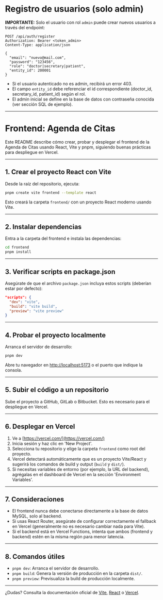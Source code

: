 # Registro de usuarios (solo admin)

**IMPORTANTE:** Solo el usuario con rol `admin` puede crear nuevos usuarios a través del endpoint:

```
POST /api/auth/register
Authorization: Bearer <token_admin>
Content-Type: application/json

{
  "email": "nuevo@mail.com",
  "password": "123456",
  "role": "doctor|secretary|patient",
  "entity_id": 200001
}
```

- Si el usuario autenticado no es admin, recibirá un error 403.
- El campo `entity_id` debe referenciar el id correspondiente (doctor_id, secretary_id, patient_id) según el rol.
- El admin inicial se define en la base de datos con contraseña conocida (ver sección SQL de ejemplo).

--- 

# Frontend: Agenda de Citas

Este README describe cómo crear, probar y desplegar el frontend de la Agenda de Citas usando React, Vite y pnpm, siguiendo buenas prácticas para despliegue en Vercel.

---

## 1. Crear el proyecto React con Vite

Desde la raíz del repositorio, ejecuta:

```bash
pnpm create vite frontend --template react
```

Esto creará la carpeta `frontend/` con un proyecto React moderno usando Vite.

---

## 2. Instalar dependencias

Entra a la carpeta del frontend e instala las dependencias:

```bash
cd frontend
pnpm install
```

---

## 3. Verificar scripts en package.json

Asegúrate de que el archivo `package.json` incluya estos scripts (deberían estar por defecto):

```json
"scripts": {
  "dev": "vite",
  "build": "vite build",
  "preview": "vite preview"
}
```

---

## 4. Probar el proyecto localmente

Arranca el servidor de desarrollo:

```bash
pnpm dev
```

Abre tu navegador en [http://localhost:5173](http://localhost:5173) o el puerto que indique la consola.

---

## 5. Subir el código a un repositorio

Sube el proyecto a GitHub, GitLab o Bitbucket. Esto es necesario para el despliegue en Vercel.

---

## 6. Desplegar en Vercel

1. Ve a [https://vercel.com/](https://vercel.com/)
2. Inicia sesión y haz clic en 'New Project'.
3. Selecciona tu repositorio y elige la carpeta `frontend` como root del proyecto.
4. Vercel detectará automáticamente que es un proyecto Vite/React y sugerirá los comandos de build y output (`build` y `dist/`).
5. Si necesitas variables de entorno (por ejemplo, la URL del backend), agrégalas en el dashboard de Vercel en la sección 'Environment Variables'.

---

## 7. Consideraciones

- El frontend nunca debe conectarse directamente a la base de datos MySQL, solo al backend.
- Si usas React Router, asegúrate de configurar correctamente el fallback en Vercel (generalmente no es necesario cambiar nada para Vite).
- Si el backend está en Vercel Functions, intenta que ambos (frontend y backend) estén en la misma región para menor latencia.

---

## 8. Comandos útiles

- `pnpm dev`: Arranca el servidor de desarrollo.
- `pnpm build`: Genera la versión de producción en la carpeta `dist/`.
- `pnpm preview`: Previsualiza la build de producción localmente.

---

¿Dudas? Consulta la documentación oficial de [Vite](https://vitejs.dev/), [React](https://react.dev/) o [Vercel](https://vercel.com/docs). 